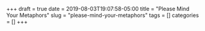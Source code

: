 +++ 
draft = true
date = 2019-08-03T19:07:58-05:00
title = "Please Mind Your Metaphors"
slug = "please-mind-your-metaphors" 
tags = []
categories = []
+++

